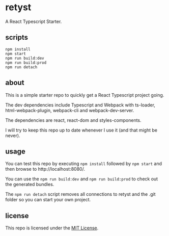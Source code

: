 # retyst

A React Typescript Starter.

## scripts

```shell
npm install
npm start
npm run build:dev
npm run build:prod
npm run detach
```

## about

This is a simple starter repo to quickly get a React Typescript project going.

The dev dependencies include Typescript and Webpack with ts-loader, html-webpack-plugin, webpack-cli and webpack-dev-server.

The dependencies are react, react-dom and styles-components.

I will try to keep this repo up to date whenever I use it (and that might be never).

## usage

You can test this repo by executing `npm install` followed by `npm start` and then browse to http://localhost:8080/.

You can use the `npm run build:dev` and `npm run build:prod` to check out the generated bundles.

The `npm run detach` script removes all connections to retyst and the .git folder so you can start your own project.

## license

This repo is licensed under the [MIT License](LICENSE).
